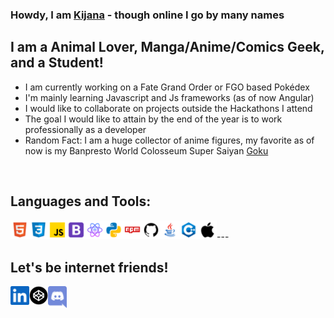### Howdy, I am [Kijana] - though online I go by many names  ###

## I am a Animal Lover, Manga/Anime/Comics Geek, and a Student! ##
- I am currently working on a Fate Grand Order or FGO based Pokédex
- I'm mainly learning Javascript and Js frameworks (as of now Angular)
- I would like to collaborate on projects outside the Hackathons I attend
- The goal I would like to attain by the end of the year is to work professionally as a developer
- Random Fact: I am a huge collector of anime figures, my favorite as of now is my Banpresto World Colosseum Super Saiyan [Goku]

<br />

## Languages and Tools: ##
<img align="left" alt="html" width="30px" src=".github/images/html.svg"/> 
<img align="left" alt="CSS3" width="30px" src=".github/images/css3.svg"/> 
<img align="left" alt="Javascript" width="30px" src=".github/images/javascript.svg"/> 
<img align="left" alt="Bootstrap" width="30px" src=".github/images/bootstrap.svg"/>
<img align="left" alt="react" width="30px" src=".github/images/react.svg"/> 
<img align="left" alt="python" width="30px" src=".github/images/python.svg"/>
<img align="left" alt="npm" width="30px" src=".github/images/npm.svg"/>
<img align="left" alt="git" width="30px" src=".github/images/git.svg"/>
<img align="left" alt="Bootstrap" width="30px" src=".github/images/java.svg"/>
<img align="left" alt="Bootstrap" width="30px" src=".github/images/cpp.svg"/>
<img align="left" alt="Bootstrap" width="30px" src=".github/images/apple.svg"/> 

<br />
---

## Let's be internet friends! ##
[<img align="left" alt="NotKijana LinkedIn" width="30px" src=".github/images/linkedin.svg" />][linkedin]
[<img align="left" alt="NotKijana LinkedIn" width="30px" src=".github/images/codepen.png" />][codepen]
[<img align="left" alt="NotKijana LinkedIn" width="30px" fill="#7289da" src=".github/images/discord.svg" />][discord]


[Kijana]: kijana.io
[Goku]: https://www.amazon.com/Banpresto-Dragon-Figure-Colosseum-ver-Vol-1/dp/B076VLY621
[linkedin]: https://www.linkedin.com/in/kijana-richmond-525a95162/
[codepen]: https://codepen.io/NotKijana
[discord]: https://discordapp.com/users/813521466510540811/

